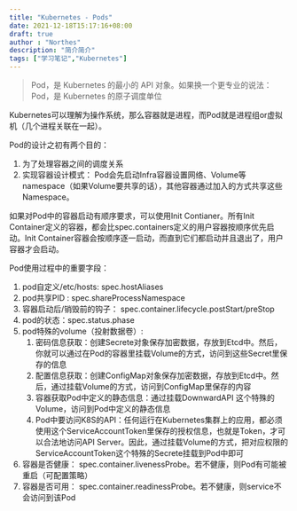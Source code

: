 ```yaml
---
title: "Kubernetes - Pods"
date: 2021-12-18T15:17:16+08:00
draft: true
author : "Northes"
description: "简介简介"
tags: ["学习笔记","Kubernetes"]
---
```


> Pod，是 Kubernetes 的最小的 API 对象。如果换一个更专业的说法：Pod，是 Kubernetes 的原子调度单位

Kubernetes可以理解为操作系统，那么容器就是进程，而Pod就是进程组or虚拟机（几个进程关联在一起）。

Pod的设计之初有两个目的：
1. 为了处理容器之间的调度关系
2. 实现容器设计模式： Pod会先启动Infra容器设置网络、Volume等namespace（如果Volume要共享的话），其他容器通过加入的方式共享这些Namespace。

如果对Pod中的容器启动有顺序要求，可以使用Init Contianer。所有Init Container定义的容器，都会比spec.containers定义的用户容器按顺序优先启动。Init Container容器会按顺序逐一启动，而直到它们都启动并且退出了，用户容器才会启动。

Pod使用过程中的重要字段：
1. pod自定义/etc/hosts: spec.hostAliases
2. pod共享PID : spec.shareProcessNamespace
3. 容器启动后/销毁前的钩子： spec.container.lifecycle.postStart/preStop
4. pod的状态：spec.status.phase
5. pod特殊的volume（投射数据卷）:
    1. 密码信息获取：创建Secrete对象保存加密数据，存放到Etcd中。然后，你就可以通过在Pod的容器里挂载Volume的方式，访问到这些Secret里保存的信息
    2. 配置信息获取：创建ConfigMap对象保存加密数据，存放到Etcd中。然后，通过挂载Volume的方式，访问到ConfigMap里保存的内容
    3. 容器获取Pod中定义的静态信息：通过挂载DownwardAPI 这个特殊的Volume，访问到Pod中定义的静态信息
    4. Pod中要访问K8S的API：任何运行在Kubernetes集群上的应用，都必须使用这个ServiceAccountToken里保存的授权信息，也就是Token，才可以合法地访问API Server。因此，通过挂载Volume的方式，把对应权限的ServiceAccountToken这个特殊的Secrete挂载到Pod中即可
6. 容器是否健康： spec.container.livenessProbe。若不健康，则Pod有可能被重启（可配置策略）
7. 容器是否可用： spec.container.readinessProbe。若不健康，则service不会访问到该Pod

```kubernetes helm

```